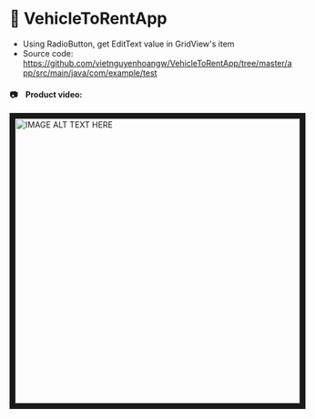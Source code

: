 # :car: VehicleToRentApp
- Using RadioButton, get EditText value in GridView's item
- Source code: https://github.com/vietnguyenhoangw/VehicleToRentApp/tree/master/app/src/main/java/com/example/test

#### :camera: &ensp; Product video:
<a href="http://www.youtube.com/watch?feature=player_embedded&v=dnvkHp7Jugs
" target="_blank"><img src="http://img.youtube.com/vi/dnvkHp7Jugs/0.jpg" 
alt="IMAGE ALT TEXT HERE" width="500" border="10" /></a>
